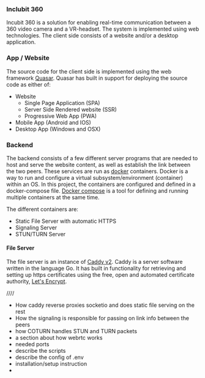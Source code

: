 ### Inclubit 360
Incubit 360 is a solution for enabling real-time communication between a 360 video camera and a VR-headset.
The system is implemented using web technologies. The client side consists of a website and/or a desktop application.

### App / Website
The source code for the client side is implemented using the web framework [Quasar](https://quasar.dev/). Quasar has built in support for deploying the source code as either of:
  - Website
    - Single Page Application (SPA)
    - Server Side Rendered website (SSR)
    - Progressive Web App (PWA)
  - Mobile App (Android and IOS)
  - Desktop App (Windows and OSX)


### Backend
The backend consists of a few different server programs that are needed to host and serve the website content, as well as establish the link between the two peers. These services are run as [docker](https://www.docker.com/) containers. Docker is a way to run and configure a virtual subsystem/environment (container) within an OS. 
In this project, the containers are configured and defined in a docker-compose file. [Docker compose](https://docs.docker.com/compose/) is a tool for defining and running multiple containers at the same time. 

The different containers are:
  - Static File Server with automatic HTTPS
  - Signaling Server
  - STUN/TURN Server

#### File Server
The file server is an instance of [Caddy v2](https://caddyserver.com/). Caddy is a server software written in the language Go. It has built in functionality for retrieving and setting up https certificates using the free, open and automated certificate authority, [Let's Encrypt](https://letsencrypt.org/). 


////
* How caddy reverse proxies socketio and does static file serving on the rest
* How the signaling is responsible for passing on link info between the peers
* how COTURN handles STUN and TURN packets
* a section about how webrtc works
* needed ports
* describe the scripts
* describe the config of .env
* installation/setup instruction
* 
